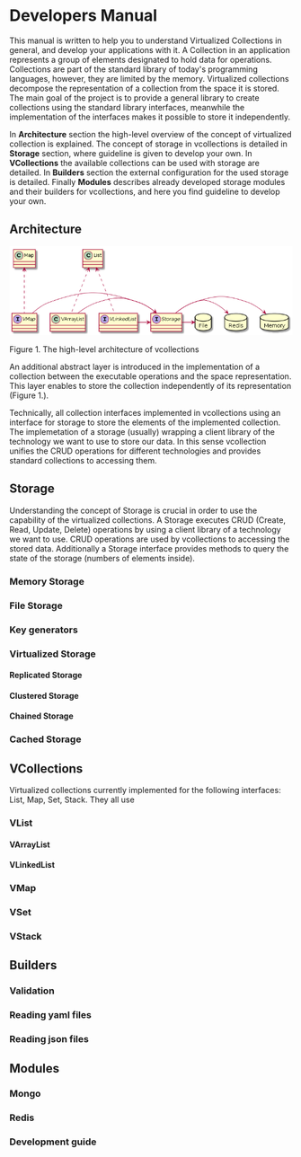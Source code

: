 # Developers Manual
 
This manual is written to help you to understand Virtualized Collections 
in general, and develop your applications with it.
A Collection in an application represents a group of elements designated to hold data 
for operations. Collections are part of the standard library of today's 
programming languages, however, they are limited by the memory.
Virtualized collections decompose the representation 
of a collection from the space it is stored. The main goal of 
the project is to provide a general library to create collections 
using the standard library interfaces, meanwhile the implementation 
of the interfaces makes it possible to store it independently. 
 
In **Architecture** section the high-level overview of the concept of 
virtualized collection is explained. The concept of storage in vcollections 
is detailed in **Storage** section, where guideline is given to develop your own. 
In **VCollections** the available collections can be used with storage are detailed. 
In **Builders** section the external configuration for the used storage is detailed.
Finally **Modules** describes already developed storage modules and their builders 
for vcollections, and here you find guideline to develop your own.


## Architecture
![alt text][logo]

[logo]: vcollections_in_java.png "The architecture of vcollections"

Figure 1. The high-level architecture of vcollections

An additional abstract layer is introduced in the implementation of a collection 
between the executable operations and the space representation. This layer 
enables to store the collection independently of its representation (Figure 1.).

Technically, all collection interfaces implemented in vcollections using an interface 
for storage to store the elements of the implemented collection. The 
implemetation of a storage (usually) wrapping a client library of the 
technology we want to use to store our data. In this sense vcollection 
unifies the CRUD operations for different technologies and provides 
standard collections to accessing them.   

## Storage

Understanding the concept of Storage is crucial in order to 
use the capability of the virtualized collections. 
A Storage executes CRUD (Create, Read, Update, Delete) 
operations by using a client library of a technology 
we want to use. CRUD operations are used by vcollections 
to accessing the stored data. Additionally a Storage 
interface provides methods to query the state of the storage 
(numbers of elements inside). 

### Memory Storage

### File Storage

### Key generators

### Virtualized Storage

#### Replicated Storage

#### Clustered Storage

#### Chained Storage

### Cached Storage

## VCollections

Virtualized collections currently implemented for the following 
interfaces: List, Map, Set, Stack. They all use 

### VList

#### VArrayList

#### VLinkedList

### VMap

### VSet

### VStack


## Builders

### Validation

### Reading yaml files

### Reading json files

## Modules

### Mongo

### Redis

### Development guide






